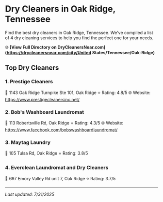 # Dry Cleaners in Oak Ridge, Tennessee

Find the best dry cleaners in Oak Ridge, Tennessee. We've compiled a list of 4 dry cleaning services to help you find the perfect one for your needs.

🌐 **[View Full Directory on DryCleanersNear.com](https://drycleanersnear.com/city/United States/Tennessee/Oak-Ridge)**

## Top Dry Cleaners

### 1. Prestige Cleaners
📍 1143 Oak Ridge Turnpike Ste 101, Oak Ridge
⭐ Rating: 4.8/5
🌐 Website: https://www.prestigecleanersinc.net/

### 2. Bob's Washboard Laundromat
📍 113 Robertsville Rd, Oak Ridge
⭐ Rating: 4.3/5
🌐 Website: https://www.facebook.com/bobswashboardlaundromat/

### 3. Maytag Laundry
📍 105 Tulsa Rd, Oak Ridge
⭐ Rating: 3.8/5

### 4. Everclean Laundromat and Dry Cleaners
📍 697 Emory Valley Rd unit 7, Oak Ridge
⭐ Rating: 3.7/5


---

*Last updated: 7/31/2025*
